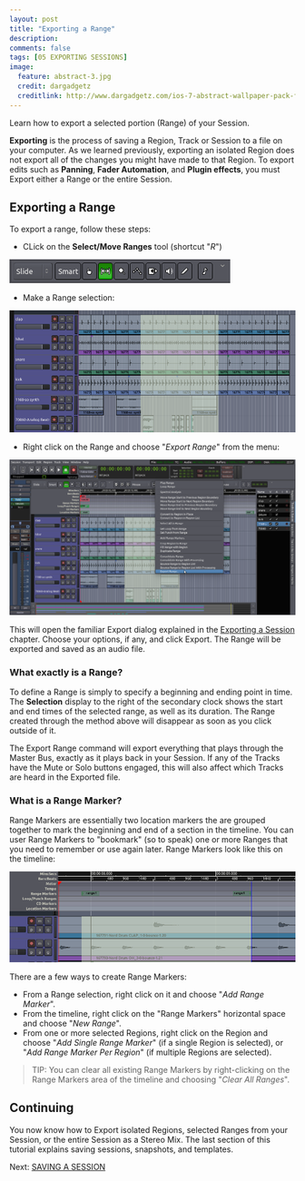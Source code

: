 ```yaml
---
layout: post
title: "Exporting a Range"
description:
comments: false 
tags: [05 EXPORTING SESSIONS]
image:
  feature: abstract-3.jpg
  credit: dargadgetz
  creditlink: http://www.dargadgetz.com/ios-7-abstract-wallpaper-pack-for-iphone-5-and-ipod-touch-retina/
---
```


Learn how to export a selected portion (Range) of your Session.

**Exporting** is the process of saving a Region, Track or Session to a
file on your computer. As we learned previously, exporting an isolated Region does
not export all of the changes you might have made to that Region. To
export edits such as **Panning**, **Fader Automation**, and **Plugin effects**,
you must Export either a Range or the entire Session.

## Exporting a Range

To export a range, follow these steps:

* CLick on the **Select/Move Ranges** tool (shortcut "*R*")

![export range 0](../images/Ardour3_EditModes_R.png)

* Make a Range selection:

![export range 1](../images/Ardour3_Export_Range1.png)

* Right click on the Range and choose "*Export Range*" from the menu:

![export range 2](../images/Ardour3_Export_Range2.png)

This will open the familiar Export dialog explained in the [Exporting a Session](../exporting-a-session) chapter. Choose your options, if any, and click Export. The Range will be exported and saved as an audio file.

### What exactly is a Range?
To define a Range is simply to specify a beginning and ending point in time. The **Selection** display to the right of the secondary clock shows the start and end times of the selected range, as well as its duration. The Range created through the method above will disappear as soon as you click outside of it.

The Export Range command will export everything that plays through the Master Bus, exactly as it plays back in
your Session. If any of the Tracks have the Mute or Solo buttons engaged, this will also affect which Tracks are heard in the Exported file.

### What is a Range Marker? 
Range Markers are essentially two location markers the are grouped together to mark the beginning and end of a section in the timeline. You can user Range Markers to "bookmark" (so to speak) one or more Ranges that you need to remember or use again later. Range Markers look like this on the timeline:

![range markers](../images/Ardour3_Export_Range_Markers.png)

There are a few ways to create Range Markers:

* From a Range selection, right click on it and choose "*Add Range Marker*".
* From the timeline, right click on the "Range Markers" horizontal space and choose "*New Range*".
* From one or more selected Regions, right click on the Region and choose "*Add Single Range Marker*" (if a single Region is selected), or "*Add Range Marker Per Region*" (if multiple Regions are selected).

> TIP: You can clear all existing Range Markers by right-clicking on the Range Markers area of the timeline and choosing "*Clear All Ranges*".

## Continuing 

You now know how to Export isolated Regions, selected Ranges from your Session, or the entire Session as a Stereo Mix. The last section of this tutorial explains saving sessions, snapshots, and templates.

Next: [SAVING A SESSION](../saving-a-session)
